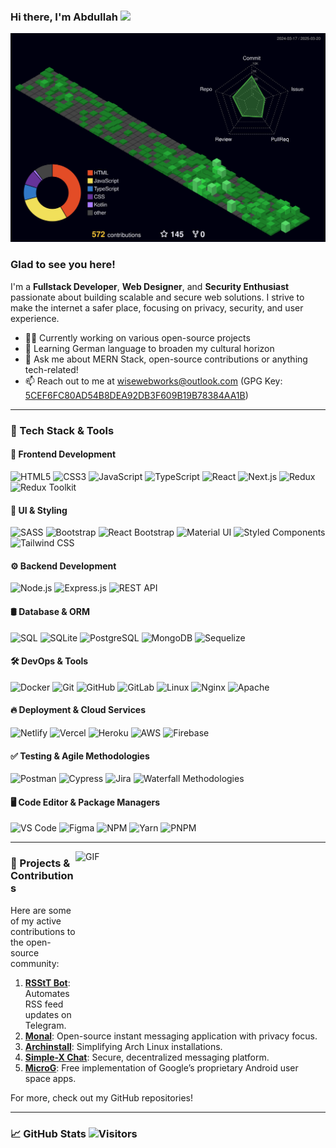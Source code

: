 ### Hi there, I'm Abdullah</a> <img src="https://media.giphy.com/media/hvRJCLFzcasrR4ia7z/giphy.gif" width="25px">

![](./profile-3d-contrib/profile-night-green.svg)

### Glad to see you here! &nbsp; 
  
I'm a **Fullstack Developer**, **Web Designer**, and **Security Enthusiast** passionate about building scalable and secure web solutions. I strive to make the internet a safer place, focusing on privacy, security, and user experience.

- 👨‍💻 Currently working on various open-source projects
- 🌱 Learning German language to broaden my cultural horizon
- 💬 Ask me about MERN Stack, open-source contributions or anything tech-related!
- 📫 Reach out to me at [wisewebworks@outlook.com](mailto:wisewebworks@outlook.com) (GPG Key: [5CEF6FC80AD54B8DEA92DB3F609B19B78384AA1B](https://keys.openpgp.org/search?q=wisewebworks%40outlook.com))

---

### 🚀 Tech Stack & Tools

#### 🎨 Frontend Development
![HTML5](https://img.shields.io/badge/-HTML5-E34F26?logo=html5&logoColor=white&style=flat)
![CSS3](https://img.shields.io/badge/-CSS3-1572B6?logo=css3&logoColor=white&style=flat)
![JavaScript](https://img.shields.io/badge/-JavaScript-F7DF1E?logo=javascript&logoColor=black&style=flat)
![TypeScript](https://img.shields.io/badge/-Typescript-3178C6?logo=typescript&logoColor=black&style=flat)
![React](https://img.shields.io/badge/-React-61DAFB?logo=react&logoColor=black&style=flat)
![Next.js](https://img.shields.io/badge/-Next.js-000000?logo=next.js&logoColor=white&style=flat)
![Redux](https://img.shields.io/badge/-Redux-764ABC?logo=redux&logoColor=white&style=flat)
![Redux Toolkit](https://img.shields.io/badge/-Redux%20Toolkit-764ABC?logo=redux&logoColor=white&style=flat)

#### 🎨 UI & Styling
![SASS](https://img.shields.io/badge/-SASS-CC6699?logo=sass&logoColor=white&style=flat)
![Bootstrap](https://img.shields.io/badge/-Bootstrap-563D7C?logo=bootstrap&logoColor=white&style=flat)
![React Bootstrap](https://img.shields.io/badge/-React%20Bootstrap-563D7C?logo=react-bootstrap&logoColor=white&style=flat)
![Material UI](https://img.shields.io/badge/-Material%20UI-0081CB?logo=mui&logoColor=white&style=flat)
![Styled Components](https://img.shields.io/badge/-Styled%20Components-DB7093?logo=styled-components&logoColor=white&style=flat)
![Tailwind CSS](https://img.shields.io/badge/-Tailwind%20CSS-06B6D4?logo=tailwindcss&logoColor=white&style=flat)

#### ⚙️ Backend Development
![Node.js](https://img.shields.io/badge/-Node.js-339933?logo=node.js&logoColor=white&style=flat)
![Express.js](https://img.shields.io/badge/-Express.js-000000?logo=express&logoColor=white&style=flat)
![REST API](https://img.shields.io/badge/-REST%20API-42A5F5?logo=rest-api&logoColor=white&style=flat)

#### 🛢 Database & ORM
![SQL](https://img.shields.io/badge/-SQL-00758F?logo=sql&logoColor=white&style=flat)
![SQLite](https://img.shields.io/badge/-SQLite-003B57?logo=sqlite&logoColor=white&style=flat)
![PostgreSQL](https://img.shields.io/badge/-PostgreSQL-336791?logo=postgresql&logoColor=white&style=flat)
![MongoDB](https://img.shields.io/badge/-MongoDB-47A248?logo=mongodb&logoColor=white&style=flat)
![Sequelize](https://img.shields.io/badge/-Sequelize-52B0E7?logo=sequelize&logoColor=white&style=flat)

#### 🛠 DevOps & Tools
![Docker](https://img.shields.io/badge/-Docker-2496ED?logo=docker&logoColor=white&style=flat)
![Git](https://img.shields.io/badge/-Git-F05032?logo=git&logoColor=white&style=flat)
![GitHub](https://img.shields.io/badge/-GitHub-181717?logo=github&logoColor=white&style=flat)
![GitLab](https://img.shields.io/badge/-GitLab-FC6D26?logo=gitlab&logoColor=white&style=flat)
![Linux](https://img.shields.io/badge/-Linux-FCC624?logo=linux&logoColor=black&style=flat)
![Nginx](https://img.shields.io/badge/-Nginx-269539?logo=nginx&logoColor=white&style=flat)
![Apache](https://img.shields.io/badge/-Apache-D22128?logo=apache&logoColor=white&style=flat)

#### 🔥 Deployment & Cloud Services
![Netlify](https://img.shields.io/badge/-Netlify-00C7B7?logo=netlify&logoColor=white&style=flat)
![Vercel](https://img.shields.io/badge/-Vercel-000000?logo=vercel&logoColor=white&style=flat)
![Heroku](https://img.shields.io/badge/-Heroku-430098?logo=heroku&logoColor=white&style=flat)
![AWS](https://img.shields.io/badge/-AWS-232F3E?logo=amazon-aws&logoColor=white&style=flat)
![Firebase](https://img.shields.io/badge/-Firebase-FFCA28?logo=firebase&logoColor=white&style=flat)

#### ✅ Testing & Agile Methodologies
![Postman](https://img.shields.io/badge/-Postman-FF6C37?logo=postman&logoColor=white&style=flat)
![Cypress](https://img.shields.io/badge/-Cypress-17202C?logo=cypress&logoColor=white&style=flat)
![Jira](https://img.shields.io/badge/-Jira-0052CC?logo=jira&logoColor=white&style=flat)
![Waterfall Methodologies](https://img.shields.io/badge/-Waterfall%20Methodologies-5F6368?logo=uml&logoColor=white&style=flat)

#### 🖥 Code Editor & Package Managers
![VS Code](https://img.shields.io/badge/-VS%20Code-007ACC?logo=visual-studio-code&logoColor=white&style=flat)
![Figma](https://img.shields.io/badge/-Figma-F24E1E?logo=figma&logoColor=white&style=flat)
![NPM](https://img.shields.io/badge/-NPM-CB3837?logo=npm&logoColor=white&style=flat)
![Yarn](https://img.shields.io/badge/-Yarn-2C8EBB?logo=yarn&logoColor=white&style=flat)
![PNPM](https://img.shields.io/badge/-PNPM-8A4FE3?logo=pnpm&logoColor=white&style=flat)

---
<img align="right" alt="GIF" src="https://i.pinimg.com/originals/e4/26/70/e426702edf874b181aced1e2fa5c6cde.gif?raw=true" width="400px" height="275px" />

### 🚀 Projects & Contributions

Here are some of my active contributions to the open-source community:

1. [**RSStT Bot**](https://github.com/Rongronggg9/RSS-to-Telegram-Bot): Automates RSS feed updates on Telegram.
2. [**Monal**](https://github.com/monal-im/Monal): Open-source instant messaging application with privacy focus.
3. [**Archinstall**](https://github.com/archlinux/archinstall): Simplifying Arch Linux installations.
4. [**Simple-X Chat**](https://simplex.chat/): Secure, decentralized messaging platform.
5. [**MicroG**](https://microg.org/): Free implementation of Google’s proprietary Android user space apps.

<!--
### 👥 Member of the following organizations: (WIP)

[**Code Edu**](https://github.com/Code-Edu):  
**Mission**: We aim to build a community where individuals can collaborate, learn from each other, and innovate through coding. We believe in the power of shared knowledge, and through our projects, we encourage exploration, experimentation, and practical learning.
  
[**Guvendekal (be Safe)**](https://github.com/Guvendekal):
**About**: **Guvendekal** is a project focused on helping individuals protect their privacy, security, and data while navigating the internet. The project's goal is to enhance users' online safety and confidentiality, similar to initiatives like **DuckDuckGo** (search engine focused on privacy), **Signal** (secure messaging app), and **Tor** (anonymity-focused browsing tool). **Guvendekal** promotes privacy-first digital habits, offering practical advice and tools to safeguard online information.

[**Wise Web Works**](https://github.com/WiseWebWorks):  
**About**: **Wise Web Works** is my own initiative, a platform that focuses on developing innovative web solutions and contributing to open-source projects. We create efficient, scalable, and user-friendly web applications, with a focus on community-driven learning and collaboration.
-->
For more, check out my GitHub repositories!

---
<!--
### 🧅 My Tor Relay Stats:
| IPv4 | Nickname | ORPort | Country | Bandwidth |
|:---:|:---:|:---:|:---:|:---:|
[130.162.220.192](https://metrics.torproject.org/rs.html#search/130.162.220.192) | [wisewebworks](https://metrics.torproject.org/rs.html#search/wisewebworks)| 9001 | ![US](https://metrics.torproject.org/images/cc/us.png) | 30 MiB/s |

---
-->
### 📈 GitHub Stats ![Visitors](https://api.visitorbadge.io/api/visitors?path=https%3A%2F%2Fgithub.com%2Fwiseweb-works%2Fwiseweb-works&label=VISITORS&labelColor=%234c4c6d&countColor=%231b9c85&style=flat&labelStyle=upper)
<!--
---

### 🌐 Connect with me

[![LinkedIn](https://img.shields.io/badge/LinkedIn-0A66C2?style=flat-square&logo=linkedin&logoColor=white)](https://www.linkedin.com/in/wisewebworks/)
[![Twitter](https://img.shields.io/badge/Twitter-1DA1F2?style=flat-square&logo=twitter&logoColor=white)](https://twitter.com/wisewebworks)
[![Blog](https://img.shields.io/badge/Blog-FF5722?style=flat-square&logo=hashnode&logoColor=white)](https://wiseweb-works.github.io/blog/)
-->
